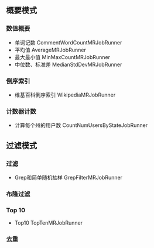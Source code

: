 ## 概要模式

### 数值概要

* 单词记数 CommentWordCountMRJobRunner
* 平均值 AverageMRJobRunner
* 最大最小值 MinMaxCountMRJobRunner
* 中位数、标准差 MedianStdDevMRJobRunner


### 倒序索引

* 维基百科倒序索引 WikipediaMRJobRunner

### 计数器计数

* 计算每个州的用户数 CountNumUsersByStateJobRunner

## 过滤模式

### 过滤

* Grep和简单随机抽样 GrepFilterMRJobRunner

### 布隆过滤


### Top 10

* Top10 TopTenMRJobRunner

### 去重


